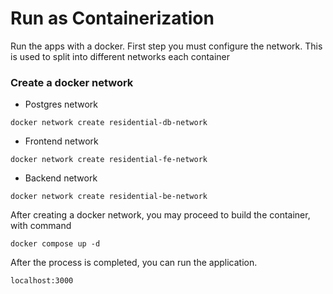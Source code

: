 # Run as Containerization
Run the apps with a docker. First step you must configure the network.
This is used to split into different networks each container

### Create a docker network
- Postgres network
```docker
docker network create residential-db-network
```
- Frontend network
```docker
docker network create residential-fe-network
```
- Backend network
```docker
docker network create residential-be-network
```
After creating a docker network, you may proceed to build the container, with command
```docker
docker compose up -d
```

After the process is completed, you can run the application.
```djangourlpath
localhost:3000
```